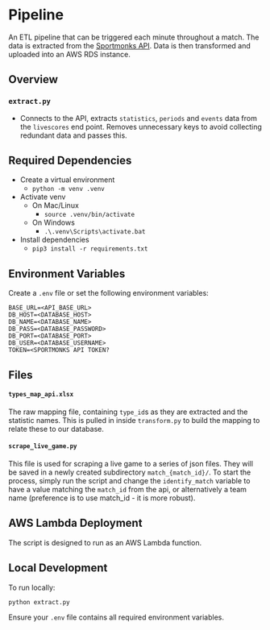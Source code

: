 # Pipeline

An ETL pipeline that can be triggered each minute throughout a match. The data is extracted from the [Sportmonks API](https://www.sportmonks.com/football-api/). Data is then transformed and uploaded into an AWS RDS instance. 

## Overview

### `extract.py`
- Connects to the API, extracts `statistics`, `periods` and `events` data from the `livescores` end point. Removes unnecessary keys to avoid collecting redundant data and passes this. 


## Required Dependencies
- Create a virtual environment
    - `python -m venv .venv`
- Activate venv
    - On Mac/Linux
        - `source .venv/bin/activate`
    - On Windows
        - `.\.venv\Scripts\activate.bat`
- Install dependencies
    - `pip3 install -r requirements.txt`


## Environment Variables

Create a `.env` file or set the following environment variables:

```
BASE_URL=<API_BASE_URL>
DB_HOST=<DATABASE_HOST>
DB_NAME=<DATABASE_NAME>
DB_PASS=<DATABASE_PASSWORD>
DB_PORT=<DATABASE_PORT>
DB_USER=<DATABASE_USERNAME>
TOKEN=<SPORTMONKS API TOKEN?
```

## Files

#### `types_map_api.xlsx`

The raw mapping file, containing `type_id`s as they are extracted and the statistic names.
This is pulled in inside `transform.py` to build the mapping to relate these to our database.

#### `scrape_live_game.py`

This file is used for scraping a live game to a series of json files.
They will be saved in a newly created subdirectory `match_{match_id}/`.
To start the process, simply run the script and change the `identify_match` variable to have a value matching the `match_id` from the api, or alternatively a team name (preference is to use match_id - it is more robust).

## AWS Lambda Deployment

The script is designed to run as an AWS Lambda function.

## Local Development

To run locally:

`python extract.py`

Ensure your `.env` file contains all required environment variables.